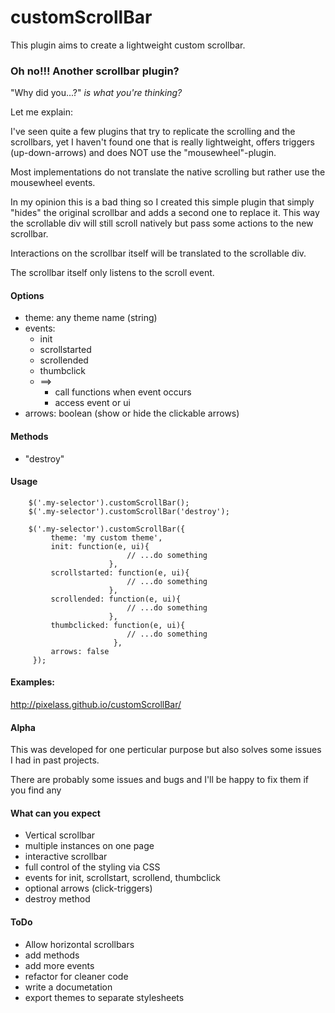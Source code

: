 # customScrollBar

This plugin aims to create a lightweight custom scrollbar.

### Oh no!!! Another scrollbar plugin?

"Why did you...?" *is what you're thinking?*

Let me explain:

I've seen quite a few plugins that try to replicate the scrolling and
the scrollbars, yet I haven't found one that is really lightweight,
offers triggers (up-down-arrows) and does NOT use the
"mousewheel"-plugin.

Most implementations do not translate the native scrolling but rather
use the mousewheel events.

In my opinion this is a bad thing so I created this simple plugin
that simply "hides" the original scrollbar and adds a second one to
replace it. This way the scrollable div will still scroll natively but
pass some actions to the new scrollbar.

Interactions on the scrollbar itself will be translated to the
scrollable div.

The scrollbar itself only listens to the scroll event.

#### Options

* theme: any theme name (string)
* events:
    * init
    * scrollstarted
    * scrollended
    * thumbclick
    * ==>
        * call functions when event occurs
        * access event or ui
* arrows: boolean (show or hide the clickable arrows)

#### Methods
* "destroy"


#### Usage
		$('.my-selector').customScrollBar();
        $('.my-selector').customScrollBar('destroy');

		$('.my-selector').customScrollBar({
			 theme: 'my custom theme',
			 init: function(e, ui){
                              // ...do something
                          },
			 scrollstarted: function(e, ui){
                              // ...do something
                          },
             scrollended: function(e, ui){
                              // ...do something
                          },
             thumbclicked: function(e, ui){
                              // ...do something
                           },
			 arrows: false
		 });


#### Examples:

http://pixelass.github.io/customScrollBar/

#### Alpha

This was developed for one perticular purpose but also solves some
issues I had in past projects.

There are probably some issues and bugs and I'll be happy to fix them
if you find any


#### What can you expect

* Vertical scrollbar
* multiple instances on one page
* interactive scrollbar
* full control of the styling via CSS
* events for init, scrollstart, scrollend, thumbclick
* optional arrows (click-triggers)
* destroy method

#### ToDo

* Allow horizontal scrollbars
* add methods
* add more events
* refactor for cleaner code
* write a documetation
* export themes to separate stylesheets
